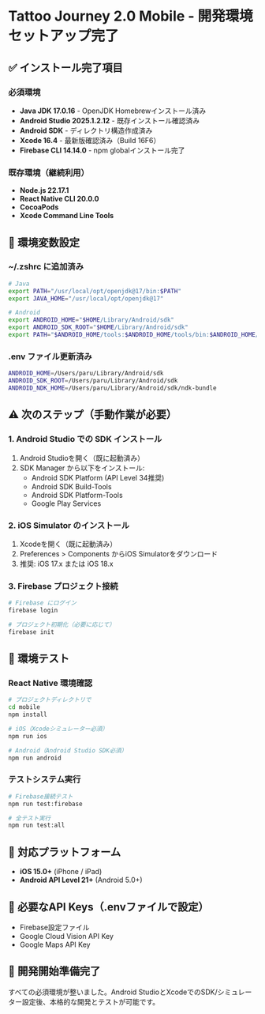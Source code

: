 # Tattoo Journey 2.0 Mobile - 開発環境セットアップ完了

## ✅ インストール完了項目

### 必須環境

- **Java JDK 17.0.16** - OpenJDK Homebrewインストール済み
- **Android Studio 2025.1.2.12** - 既存インストール確認済み
- **Android SDK** - ディレクトリ構造作成済み
- **Xcode 16.4** - 最新版確認済み（Build 16F6）
- **Firebase CLI 14.14.0** - npm globalインストール完了

### 既存環境（継続利用）

- **Node.js 22.17.1**
- **React Native CLI 20.0.0**
- **CocoaPods**
- **Xcode Command Line Tools**

## 🔧 環境変数設定

### ~/.zshrc に追加済み

```bash
# Java
export PATH="/usr/local/opt/openjdk@17/bin:$PATH"
export JAVA_HOME="/usr/local/opt/openjdk@17"

# Android
export ANDROID_HOME="$HOME/Library/Android/sdk"
export ANDROID_SDK_ROOT="$HOME/Library/Android/sdk"
export PATH="$ANDROID_HOME/tools:$ANDROID_HOME/tools/bin:$ANDROID_HOME/platform-tools:$PATH"
```

### .env ファイル更新済み

```bash
ANDROID_HOME=/Users/paru/Library/Android/sdk
ANDROID_SDK_ROOT=/Users/paru/Library/Android/sdk
ANDROID_NDK_HOME=/Users/paru/Library/Android/sdk/ndk-bundle
```

## ⚠️ 次のステップ（手動作業が必要）

### 1. Android Studio での SDK インストール

1. Android Studioを開く（既に起動済み）
2. SDK Manager から以下をインストール:
   - Android SDK Platform (API Level 34推奨)
   - Android SDK Build-Tools
   - Android SDK Platform-Tools
   - Google Play Services

### 2. iOS Simulator のインストール

1. Xcodeを開く（既に起動済み）
2. Preferences > Components からiOS Simulatorをダウンロード
3. 推奨: iOS 17.x または iOS 18.x

### 3. Firebase プロジェクト接続

```bash
# Firebase にログイン
firebase login

# プロジェクト初期化（必要に応じて）
firebase init
```

## 🧪 環境テスト

### React Native 環境確認

```bash
# プロジェクトディレクトリで
cd mobile
npm install

# iOS（Xcodeシミュレーター必須）
npm run ios

# Android（Android Studio SDK必須）
npm run android
```

### テストシステム実行

```bash
# Firebase接続テスト
npm run test:firebase

# 全テスト実行
npm run test:all
```

## 📱 対応プラットフォーム

- **iOS 15.0+** (iPhone / iPad)
- **Android API Level 21+** (Android 5.0+)

## 🔐 必要なAPI Keys（.envファイルで設定）

- Firebase設定ファイル
- Google Cloud Vision API Key
- Google Maps API Key

## 🎯 開発開始準備完了

すべての必須環境が整いました。Android StudioとXcodeでのSDK/シミュレーター設定後、本格的な開発とテストが可能です。
